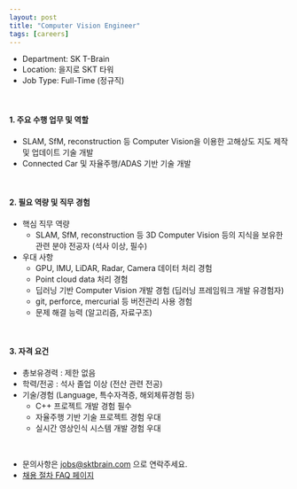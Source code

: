 ```yaml
---
layout: post
title: "Computer Vision Engineer"
tags: [careers]
---
```

*   Department: SK T-Brain
*   Location: 을지로 SKT 타워
*   Job Type: Full-Time (정규직)

<br>
 
#### 1. 주요 수행 업무 및 역할​​  
*   SLAM, SfM, reconstruction 등 Computer Vision을 이용한 고해상도 지도 제작 및 업데이트 기술 개발  
*   Connected Car 및 자율주행/ADAS 기반 기술 개발  

<br>

#### 2. 필요 역량 및 직무 경험​​  
*   핵심 직무 역량     
    *   SLAM, SfM, reconstruction 등 3D Computer Vision 등의 지식을 보유한 관련 분야 전공자 (석사 이상, 필수)  
*   우대 사항     
    *   GPU, IMU, LiDAR, Radar, Camera 데이터 처리 경험  
    *   Point cloud data 처리 경험  
    *   딥러닝 기반 Computer Vision 개발 경험 (딥러닝 프레임워크 개발 유경험자)  
    *   git, perforce, mercurial 등 버전관리 사용 경험
    *   문제 해결 능력 (알고리즘, 자료구조)
    
<br>

#### 3. 자격 요건  
*   총보유경력 : 제한 없음  
*   학력/전공 : 석사 졸업 이상 (전산 관련 전공)  
*   기술/경험 (Language, 특수자격증, 해외체류경험 등)     
    *   C++ 프로젝트 개발 경험 필수  
    *   자율주행 기반 기술 프로젝트 경험 우대   
    *   실시간 영상인식 시스템 개발 경험 우대  

<br>

*   문의사항은 [jobs@sktbrain.com](jobs@sktbrain.com) 으로 연락주세요.
*   [채용 절차 FAQ 페이지](/2017/07/20/Application.html)
